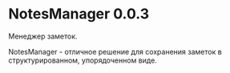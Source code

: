 NotesManager 0.0.3
============

Менеджер заметок.

NotesManager - отличное решение для сохранения заметок в структурированном, упорядоченном виде.

